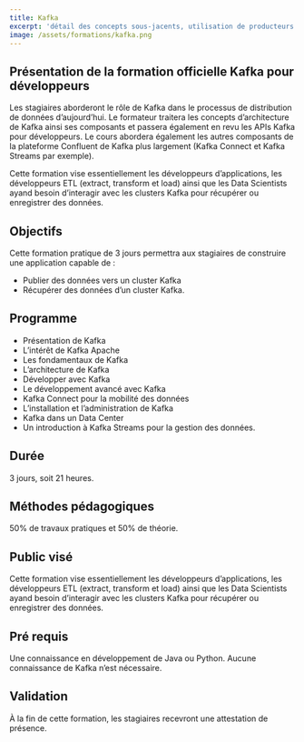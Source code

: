```yaml
---
title: Kafka
excerpt: 'détail des concepts sous-jacents, utilisation de producteurs et consommateurs, administration'
image: /assets/formations/kafka.png
---
```


## Présentation de la formation officielle Kafka pour développeurs

Les stagiaires aborderont le rôle de Kafka dans le processus de distribution de données d’aujourd’hui. Le 
formateur traitera les concepts d’architecture de Kafka ainsi ses composants et passera également en revu 
les APIs Kafka pour développeurs. Le cours abordera également les autres composants de la plateforme 
Confluent de Kafka plus largement (Kafka Connect et Kafka Streams par exemple).

Cette formation vise essentiellement les développeurs d’applications, les développeurs ETL (extract, 
transform et load) ainsi que les Data Scientists ayand besoin d’interagir avec les clusters Kafka pour 
récupérer ou enregistrer des données.
## Objectifs

Cette formation pratique de 3 jours permettra aux stagiaires de construire une application capable de :
 - Publier des données vers un cluster Kafka
 - Récupérer des données d’un cluster Kafka.

## Programme
  - Présentation de Kafka
  - L’intérêt de Kafka Apache
  - Les fondamentaux de Kafka
  - L’architecture de Kafka
  - Développer avec Kafka
  - Le développement avancé avec Kafka
  - Kafka Connect pour la mobilité des données
  - L’installation et l’administration de Kafka
  - Kafka dans un Data Center
  - Un introduction à Kafka Streams pour la gestion des données.

## Durée
3 jours, soit 21 heures.

## Méthodes pédagogiques
50% de travaux pratiques et 50% de théorie.

## Public visé
Cette formation vise essentiellement les développeurs d’applications, les développeurs ETL (extract, 
transform et load) ainsi que les Data Scientists ayand besoin d’interagir avec les clusters Kafka pour 
récupérer ou enregistrer des données.

## Pré requis
Une connaissance en développement de Java ou Python. Aucune connaissance de Kafka n’est nécessaire.

## Validation
À la fin de cette formation, les stagiaires recevront une attestation de présence.

